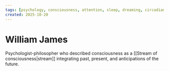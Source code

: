 ```yaml
---
tags: [psychology, consciousness, attention, sleep, dreaming, circadian-rhythms, psychoactive-drugs]
created: 2025-10-20
---
```

# William James

Psychologist-philosopher who described consciousness as a [[Stream of consciousness|stream]] integrating past, present, and anticipations of the future.
